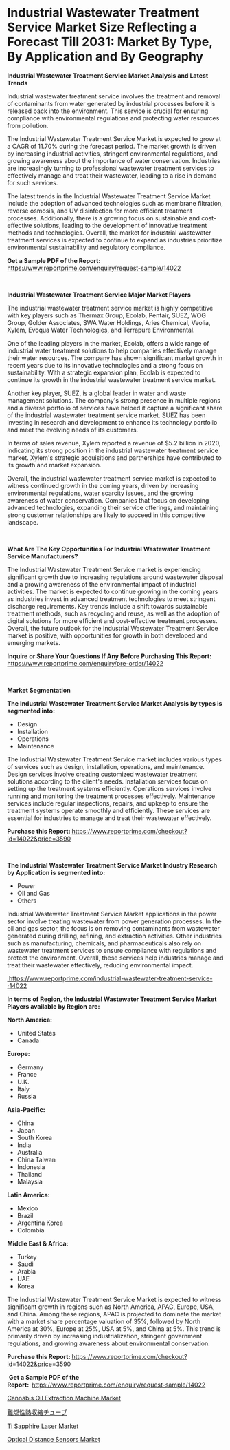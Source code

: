 <p><h1>Industrial Wastewater Treatment Service Market Size Reflecting a Forecast Till 2031: Market By Type, By Application and By Geography</h1></p><p><strong>Industrial Wastewater Treatment Service Market Analysis and Latest Trends</strong></p>
<p><p>Industrial wastewater treatment service involves the treatment and removal of contaminants from water generated by industrial processes before it is released back into the environment. This service is crucial for ensuring compliance with environmental regulations and protecting water resources from pollution.</p><p>The Industrial Wastewater Treatment Service Market is expected to grow at a CAGR of 11.70% during the forecast period. The market growth is driven by increasing industrial activities, stringent environmental regulations, and growing awareness about the importance of water conservation. Industries are increasingly turning to professional wastewater treatment services to effectively manage and treat their wastewater, leading to a rise in demand for such services.</p><p>The latest trends in the Industrial Wastewater Treatment Service Market include the adoption of advanced technologies such as membrane filtration, reverse osmosis, and UV disinfection for more efficient treatment processes. Additionally, there is a growing focus on sustainable and cost-effective solutions, leading to the development of innovative treatment methods and technologies. Overall, the market for industrial wastewater treatment services is expected to continue to expand as industries prioritize environmental sustainability and regulatory compliance.</p></p>
<p><strong>Get a Sample PDF of the Report:&nbsp;</strong> <a href="https://www.reportprime.com/enquiry/request-sample/14022">https://www.reportprime.com/enquiry/request-sample/14022</a></p>
<p>&nbsp;</p>
<p><strong>Industrial Wastewater Treatment Service Major Market Players</strong></p>
<p><p>The industrial wastewater treatment service market is highly competitive with key players such as Thermax Group, Ecolab, Pentair, SUEZ, WOG Group, Golder Associates, SWA Water Holdings, Aries Chemical, Veolia, Xylem, Evoqua Water Technologies, and Terrapure Environmental.</p><p>One of the leading players in the market, Ecolab, offers a wide range of industrial water treatment solutions to help companies effectively manage their water resources. The company has shown significant market growth in recent years due to its innovative technologies and a strong focus on sustainability. With a strategic expansion plan, Ecolab is expected to continue its growth in the industrial wastewater treatment service market.</p><p>Another key player, SUEZ, is a global leader in water and waste management solutions. The company's strong presence in multiple regions and a diverse portfolio of services have helped it capture a significant share of the industrial wastewater treatment service market. SUEZ has been investing in research and development to enhance its technology portfolio and meet the evolving needs of its customers.</p><p>In terms of sales revenue, Xylem reported a revenue of $5.2 billion in 2020, indicating its strong position in the industrial wastewater treatment service market. Xylem's strategic acquisitions and partnerships have contributed to its growth and market expansion.</p><p>Overall, the industrial wastewater treatment service market is expected to witness continued growth in the coming years, driven by increasing environmental regulations, water scarcity issues, and the growing awareness of water conservation. Companies that focus on developing advanced technologies, expanding their service offerings, and maintaining strong customer relationships are likely to succeed in this competitive landscape.</p></p>
<p>&nbsp;</p>
<p><strong>What Are The Key Opportunities For Industrial Wastewater Treatment Service Manufacturers?</strong></p>
<p><p>The Industrial Wastewater Treatment Service market is experiencing significant growth due to increasing regulations around wastewater disposal and a growing awareness of the environmental impact of industrial activities. The market is expected to continue growing in the coming years as industries invest in advanced treatment technologies to meet stringent discharge requirements. Key trends include a shift towards sustainable treatment methods, such as recycling and reuse, as well as the adoption of digital solutions for more efficient and cost-effective treatment processes. Overall, the future outlook for the Industrial Wastewater Treatment Service market is positive, with opportunities for growth in both developed and emerging markets.</p></p>
<p><strong>Inquire or Share Your Questions If Any Before Purchasing This Report:</strong> <a href="https://www.reportprime.com/enquiry/pre-order/14022">https://www.reportprime.com/enquiry/pre-order/14022</a></p>
<p>&nbsp;</p>
<p><strong>Market Segmentation</strong></p>
<p><strong>The Industrial Wastewater Treatment Service Market Analysis by types is segmented into:</strong></p>
<p><ul><li>Design</li><li>Installation</li><li>Operations</li><li>Maintenance</li></ul></p>
<p><p>The Industrial Wastewater Treatment Service market includes various types of services such as design, installation, operations, and maintenance. Design services involve creating customized wastewater treatment solutions according to the client's needs. Installation services focus on setting up the treatment systems efficiently. Operations services involve running and monitoring the treatment processes effectively. Maintenance services include regular inspections, repairs, and upkeep to ensure the treatment systems operate smoothly and efficiently. These services are essential for industries to manage and treat their wastewater effectively.</p></p>
<p><strong>Purchase this Report:&nbsp;</strong><a href="https://www.reportprime.com/checkout?id=14022&price=3590">https://www.reportprime.com/checkout?id=14022&price=3590</a></p>
<p>&nbsp;</p>
<p><strong>The Industrial Wastewater Treatment Service Market Industry Research by Application is segmented into:</strong></p>
<p><ul><li>Power</li><li>Oil and Gas</li><li>Others</li></ul></p>
<p><p>Industrial Wastewater Treatment Service Market applications in the power sector involve treating wastewater from power generation processes. In the oil and gas sector, the focus is on removing contaminants from wastewater generated during drilling, refining, and extraction activities. Other industries such as manufacturing, chemicals, and pharmaceuticals also rely on wastewater treatment services to ensure compliance with regulations and protect the environment. Overall, these services help industries manage and treat their wastewater effectively, reducing environmental impact.</p></p>
<p><a href="https://www.reportprime.com/industrial-wastewater-treatment-service-r14022">&nbsp;https://www.reportprime.com/industrial-wastewater-treatment-service-r14022</a></p>
<p><strong>In terms of Region, the Industrial Wastewater Treatment Service Market Players available by Region are:</strong></p>
<p>
    <p> <strong> North America: </strong>
        <ul>
            <li>United States</li>
            <li>Canada</li>
        </ul>
        </p> 
    <p> <strong> Europe: </strong>
        <ul>
            <li>Germany</li>
            <li>France</li>
            <li>U.K.</li>
            <li>Italy</li>
            <li>Russia</li>
        </ul>
        </p> 
    <p> <strong> Asia-Pacific: </strong>
        <ul>
            <li>China</li>
            <li>Japan</li>
            <li>South Korea</li>
            <li>India</li>
            <li>Australia</li>
            <li>China Taiwan</li>
            <li>Indonesia</li>
            <li>Thailand</li>
            <li>Malaysia</li>
        </ul>
        </p> 
    <p> <strong> Latin America: </strong>
        <ul>
            <li>Mexico</li>
            <li>Brazil</li>
            <li>Argentina Korea</li>
            <li>Colombia</li>
        </ul>
        </p> 
    <p> <strong> Middle East & Africa: </strong>
        <ul>
            <li>Turkey</li>
            <li>Saudi</li>
            <li>Arabia</li>
            <li>UAE</li>
            <li>Korea</li>
        </ul>
    </p>
    </p>
<p><p>The Industrial Wastewater Treatment Service Market is expected to witness significant growth in regions such as North America, APAC, Europe, USA, and China. Among these regions, APAC is projected to dominate the market with a market share percentage valuation of 35%, followed by North America at 30%, Europe at 25%, USA at 5%, and China at 5%. This trend is primarily driven by increasing industrialization, stringent government regulations, and growing awareness about environmental conservation.</p></p>
<p><strong>Purchase this Report: </strong><a href="https://www.reportprime.com/checkout?id=14022&price=3590">https://www.reportprime.com/checkout?id=14022&price=3590</a></p>
<p>&nbsp;<strong>Get a Sample PDF of the Report:&nbsp;&nbsp;</strong><a href="https://www.reportprime.com/enquiry/request-sample/14022">https://www.reportprime.com/enquiry/request-sample/14022</a></p>
<p><strong></strong></p>
<p><p><a href="https://view.publitas.com/reportprime-1/cannabis-oil-extraction-machine-market-report-reveals-the-latest-trends-and-growth-opportunities-of-this-market/">Cannabis Oil Extraction Machine Market</a></p><p><a href="https://github.com/EstaSprer20231/Market-Research-Report-List-1/blob/main/964704724993.md">難燃性熱収縮チューブ</a></p><p><a href="https://carnation-joke-41f.notion.site/Ti-Sapphire-Laser-Market-Size-Market-Outlook-and-Market-Forecast-2024-to-2031-b3a099939b0041d0b53adae2661aa4df">Ti Sapphire Laser Market</a></p><p><a href="https://extreme-scabiosa-c81.notion.site/Optical-Distance-Sensors-Market-Share-Evolution-and-Market-Growth-Trends-2024-2031-6257c33b55fa45f99059acb41e183ee0">Optical Distance Sensors Market</a></p></p>